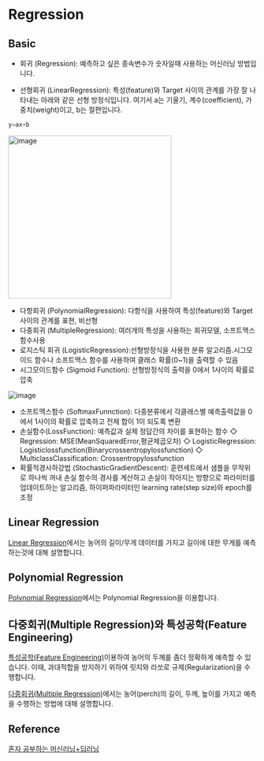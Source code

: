 # Regression

## Basic

- 회귀 (Regression): 예측하고 싶은 종속변수가 숫자일때 사용하는 머신러닝 방법입니다.

- 선형회귀 (LinearRegression): 특성(feature)와 Target 사이의 관계를 가장 잘 나타내는 아래와 같은 선형 방정식입니다. 여기서 a는 기울기, 계수(coefficient), 가중치(weight)이고, b는 절편입니다. 

```c
y=ax+b 
```
<img width="331" alt="image" src="https://user-images.githubusercontent.com/52392004/185773282-73e5dd34-6a64-4c8d-87a2-0261dc4053b7.png">

- 다항회귀 (PolynomialRegression): 다항식을 사용하여 특성(feature)와 Target사이의 관계를 표현, 비선형
- 다중회귀 (MultipleRegression): 여러개의 특성을 사용하는 회귀모델, 소프트맥스함수사용
- 로지스틱 회귀 (LogisticRegression):선형방정식을 사용한 분류 알고리즘.시그모이드 함수나 소프트맥스 함수를 사용하여 클래스 확률(0~1)을 출력할 수 있음
- 시그모이드함수 (Sigmoid Function): 선형방정식의 출력을 0에서 1사이의 확률로 압축

![image](https://user-images.githubusercontent.com/52392004/185773923-7ca38926-f792-46c6-b339-f8459c2fea8c.png)


- 소프트맥스함수 (SoftmaxFunnction): 다중분류에서 각클래스별 예측출력값을 0에서 1사이의 확률로 압축하고 전체 합이 1이 되도록 변환
- 손실함수(LossFunction): 예측값과 실제 정답간의 차이를 표현하는 함수
   ◇ Regression: MSE(MeanSquaredError,평균제곱오차)
   ◇ LogisticRegression: Logisticlossfunction(Binarycrossentropylossfunction)
   ◇  MulticlassClassification: Crossentropylossfunction
- 확률적경사하강법 (StochasticGradientDescent): 훈련세트에서 샘플을 무작위로 하나씩 꺼내 손실 함수의 경사를 계산하고 손실이 작아지는 방향으로 파라미터를 업데이트하는 알고리즘, 하이퍼파라미터인 learning rate(step size)와 epoch를 조정

## Linear Regression

[Linear Regression](https://github.com/kyopark2014/ML-Algorithms/blob/main/linear-regression.md)에서는 농어의 길이/무게 데이터를 가지고 길이에 대한 무게를 예측하는것에 대해 설명합니다. 

## Polynomial Regression

[Polynomial Regression](https://github.com/kyopark2014/ML-Algorithms/blob/main/polynomial-regression.md)에서는 Polynomial Regression을 이용합니다.

## 다중회귀(Multiple Regression)와 특성공학(Feature Engineering)

[특성공학(Feature Engineering)](https://github.com/kyopark2014/ML-Algorithms/blob/main/multiple-regression.md)이용하여 농어의 두께를 좀더 정확하게 예측할 수 있습니다. 이때, 과대적합을 방지하기 위하여 릿지와 라쏘로 규제(Regularization)을 수행합니다. 

[다중회귀(Multiple Regression)](https://github.com/kyopark2014/ML-Algorithms/blob/main/multiple-regression.md)에서는 농어(perch)의 길이, 두께, 높이를 가지고 예측을 수행하는 방법에 대해 설명합니다. 

## Reference

[혼자 공부하는 머신러닝+딥러닝](https://github.com/rickiepark/hg-mldl)
